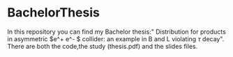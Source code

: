 # BachelorThesis

In this repository you can find my Bachelor thesis:" Distribution for products in asymmetric $e^+ e^- $ collider: an example in B and L violating $\tau$ decay". There are both the code,the study (thesis.pdf) and the slides files.
